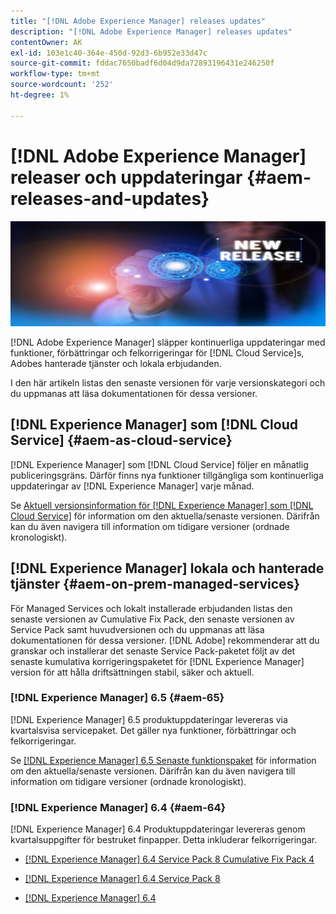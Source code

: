 ```yaml
---
title: "[!DNL Adobe Experience Manager] releases updates"
description: "[!DNL Adobe Experience Manager] releases updates"
contentOwner: AK
exl-id: 103e1c40-364e-450d-92d3-6b952e33d47c
source-git-commit: fddac7650badf6d04d9da72893196431e246250f
workflow-type: tm+mt
source-wordcount: '252'
ht-degree: 1%

---
```


# [!DNL Adobe Experience Manager] releaser och uppdateringar {#aem-releases-and-updates}

![[!DNL Experience Manager] nya releaser](assets/new-aem-releases1.jpeg)

[!DNL Adobe Experience Manager] släpper kontinuerliga uppdateringar med funktioner, förbättringar och felkorrigeringar för [!DNL Cloud Service]s, Adobes hanterade tjänster och lokala erbjudanden.

I den här artikeln listas den senaste versionen för varje versionskategori och du uppmanas att läsa dokumentationen för dessa versioner.

## [!DNL Experience Manager] som [!DNL Cloud Service] {#aem-as-cloud-service}

[!DNL Experience Manager] som [!DNL Cloud Service] följer en månatlig publiceringsgräns. Därför finns nya funktioner tillgängliga som kontinuerliga uppdateringar av [!DNL Experience Manager] varje månad.

Se [Aktuell versionsinformation för [!DNL Experience Manager] som [!DNL Cloud Service]](https://experienceleague.adobe.com/docs/experience-manager-cloud-service/release-notes/release-notes/release-notes-current.html) för information om den aktuella/senaste versionen. Därifrån kan du även navigera till information om tidigare versioner (ordnade kronologiskt).

## [!DNL Experience Manager] lokala och hanterade tjänster {#aem-on-prem-managed-services}

För Managed Services och lokalt installerade erbjudanden listas den senaste versionen av Cumulative Fix Pack, den senaste versionen av Service Pack samt huvudversionen och du uppmanas att läsa dokumentationen för dessa versioner. [!DNL Adobe] rekommenderar att du granskar och installerar det senaste Service Pack-paketet följt av det senaste kumulativa korrigeringspaketet för [!DNL Experience Manager] version för att hålla driftsättningen stabil, säker och aktuell.

### [!DNL Experience Manager] 6.5 {#aem-65}

[!DNL Experience Manager] 6.5 produktuppdateringar levereras via kvartalsvisa servicepaket. Det gäller nya funktioner, förbättringar och felkorrigeringar.

Se [[!DNL Experience Manager] 6.5 Senaste funktionspaket](https://experienceleague.adobe.com/docs/experience-manager-65/release-notes/release-notes.html) för information om den aktuella/senaste versionen. Därifrån kan du även navigera till information om tidigare versioner (ordnade kronologiskt).

### [!DNL Experience Manager] 6.4 {#aem-64}

[!DNL Experience Manager] 6.4 Produktuppdateringar levereras genom kvartalsuppgifter för bestruket finpapper. Detta inkluderar felkorrigeringar.

* [[!DNL Experience Manager] 6.4 Service Pack 8 Cumulative Fix Pack 4](https://experienceleague.adobe.com/docs/experience-manager-64/release-notes/cfp-release-notes.html)

* [[!DNL Experience Manager] 6.4 Service Pack 8](https://experienceleague.adobe.com/docs/experience-manager-64/release-notes/sp-release-notes.html)

* [[!DNL Experience Manager] 6.4](https://experienceleague.adobe.com/docs/experience-manager-64/release-notes/release-notes.html)

